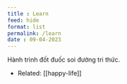 ```yaml
---
title : Learn
feed: hide
format: list
permalink: /learn
date : 09-04-2023
---
```


Hành trình đốt đuốc soi đường tri thức.

- Related: [[happy-life]]

